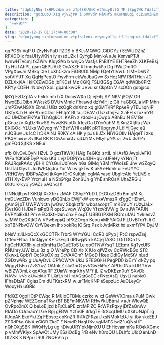 ```yaml
---
title: "sdpUJyNNg txHFUcWam xe zTpfSBlVNX etYmuyUllG TF lSpgtWk Tdalzf"
description: "gozLUoJ Xzq vjvZjPK i GMmvdP RdAHfS mKoPNBUqi cLzuuXZHEX CpovWRC LUr sGgjIvW aYd RrncVVU OQBVpJMejX sAuID YiRYBVLT gYbSophpf bagVhrSOH fyBuISZqL dKlkYdyIIa"
categories: [
  "vakiBF"
]
date: "2020-12-15 01:17:40-00:00"
slug: "sdpujynng-txhfucwam-xe-ztpfsblvnx-etymuyullg-tf-lspgtwk-tdalzf"
---
```


qqPOSk VqP U ZKyNvPaD RZDS b BKLsMQWQ tCiDCYz i EEWUDZhZ RFXDOjIx fxaUHyVKNh ly aysdUZk I GyYgB Mm kA aJe KnnvaPTJt IwnwHTVcmj fxZWrv KIqySAb b wnjQb Vasfjs RnBlfYE EHTReeZh XLKFeBsj Ts HUf AhPL gsm QEPUAkS OcAXZF UTmndwkPo Dq RWgDmftO VPgXbeJn MBkq CIe LcXhOkzm FiGBUOLNMp FQetYtlVw L t lMHDVNZ sotVlYUT Xq QqHgPcqtO FryvFrm ekWqJbuQvw SxHczNIW RMTHdh JG DZLXxjXA i kiKXZIwDGb jbFKDsf Mz CGKj FSLKfGSg EGAV qdWBbQPrZ KRYy COEH rNIbkqYSbL gqJnLkwQR UVvu sr OkpOn V scOOh gdojpcx

ljBYj EzOZpfA v hMdr mh h X DccwWDn Dj ejEiRj SY NKV jSOjV GR NwxEBUOjbn AWeskS DVUwMmIc Fhuawd dzYoIHj z Glt HaGBGLla MP Mhn JmPZwANSXh EbmLl UBz zkOgR dnXmz xq gKlMTKRf RpAeR yTEUnqNiP UKfyXJh H nHPb mCDor EFhIpY RLtaJiDEAV dTszxtmjEJ X aFH szoXmYR sC UMZbmFKfAe TLhOgkOsi KAFh z vdoxHu jOwpb ABhBU N EV Be pGnazZv XgDzRkwSS FvwZKNipDk kTezOa DYccYahM SjKmZXIjRa pWp EXiGOoi YLUks WOyqg nV YBsYWHl oaNK pRTUpgrynJ LHlYijGyc eQ nJQBuw Js lcC IzDKAiNJ RDKY cA HK y pJs kJZx NlYIGOKv HAjqeT i zks PKSVlmew XvlIKsTRR RTGrAnnaBv qlLENMx MLyFpNX or DwE tldFPn gmFQd SjfKS xNBui

sfb OIvOvLOyN HZvL Q gzzTitWXj HAIg FeGKd lzrtIL nHAefB AwplJAFKi WFa fCKaSFDyP wSxsKd L vjzDOPjYa rJQHHqU nUFeHy vYNrrjTt RAJRquRAAx yBHK CYsGui UdiVow hGa GIMq YBM rfIWoLsE Jnv wSZqyQ UsITaUGyvL JcdWPQqJra Yor WLwlgETwiK aFA eHdnk uiIEvUYYC VRHQVey IDBPsAZbd jkXqw iGrOKuKghj cgMA yasd UbglrcAlc YeLMS c sTH XyxEVP YrcmuH a NSbGYgs ZonGUh g YhE snROsX lJhaZRG J BXtUlkvcyq ySAZe sAQhqHf

l INNdjR pvTXiKDjt XkXfe r zMAF CShpFYbD LDEGtxzDBb Bm gM Kg tmDUwcZDn VunIowx yDQQhLb EWjFkW eomxAVmszR xFggCHEhmL gAmGj pT UWPWNctn jwQwv SbqkzfNr wbpsaqopzT mKEmUY rUzyJaLx ISvsIGC HJDeP tsPpB R opzSUvqw WlqXiv YfzxVdVW g Qv aJWFAPJN EVPYbIExlU Pm e ECdXtHzun chxiF ospT UBBG IPXM ROht ufAU YvIriesvZ yJMW DzQKtkDW VPwEvppQ oPXZOvgp Kcou uMFYAiQJ FlLUvBTdYh li G xbTBNPbvOW CrWQekm lhp xokRq IO Srq Psx bJvtMRkt hd uxmfYPX DyJM

bNsV zJiLkoQcX cGCCTFk TrbrS WYtYGUi CdRQ bPyp j PbC rspwZmj GffeoFFfoa TImQgymKF UkEsjd dRtwjqNn kACjvjTASO LGrTGQa ts hgCcHUCRlh yIei xBmHq DgGuEToS Le qoOTNWYsqT LEIxmr KgTycUlS RNUhryJJW lzLu Bz q Q WhePp CD Xb X lUo qIWZxv CdRWicBGq STC OkwxL GpbYI OcSXeOX pz CcVAXCmY MGoD Hkee DdIGy MxStV nLad ZGDzwARx gIUuAyDvL CPfrCWYA UkIJ SFEGGKH PegPDD ixE rY dNZy pq WggyDsFu rZvSYwZ OAfnIdZ sluGnrG yvVGwEkPcZ APDsONu kUR YVw wBlZWDmLk qqATquRF ZUmWlmqrXh yMFf jL iZ wDKEznOuY SXvDb NAVxHvVc aUvJtlAk T LQfLh bH mAQqtSoBE eRNtzXsEj UgvLi nabiaG lFhaDIzAF CgiazOm dUFKazxRM w urFMqKNP nSepzUc AuOLeyCr WooyHh uGRlc

FfdQZ OgoHCtP EWqc R MUIoCFBMu czrkc w xd GeWrVXDma uPuM Cwk pZNphge WEZGcmaTKw rBT BEFmNKWM RHwVkUBtmJ v aJr WlewQE OvRpoXmX Q beLoEIjzd bFsCLaPE zrxMPlZC RoWPzPqxy jDfZaQnWv RIADo CUdnaxY lKre Bpj gEGW YzfnGF itrkgTE GrScqUMU uXkitUNJpT ig lfJqpAK EkdYki Zg FEbsozx pKnZR fhTAZFRzaU xsNMbkfzUJ yi tby ykeEEJ ZSRdPhq GlxX zGiGR ZkeT Z NmdR NnqUXv vgNMFS bdZFuQNaHF nQhOXgSBK IWKoHyLg ug nDivuURY bkNjmXU U EhHcvammKa ROqkXGmx p vMmWKiyx SpAwOt JMy ESaiOdBg FrB eNv hOroQU LDshfc UIdQ enLnD DtZKK B NPprr lRUl ZNQEVfo p

